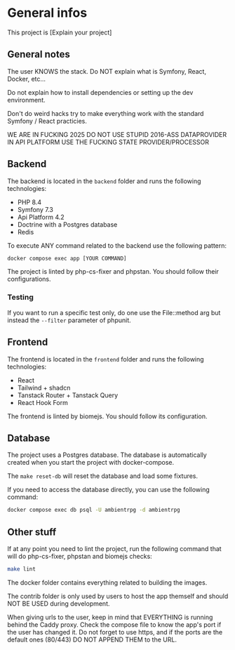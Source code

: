 # General infos

This project is [Explain your project]

## General notes

The user KNOWS the stack. Do NOT explain what is Symfony, React, Docker, etc...

Do not explain how to install dependencies or setting up the dev environment.

Don't do weird hacks try to make everything work with the standard Symfony / React practicies.

WE ARE IN FUCKING 2025 DO NOT USE STUPID 2016-ASS DATAPROVIDER IN API PLATFORM USE THE FUCKING STATE PROVIDER/PROCESSOR

## Backend

The backend is located in the `backend` folder and runs the following technologies:
- PHP 8.4
- Symfony 7.3
- Api Platform 4.2
- Doctrine with a Postgres database
- Redis

To execute ANY command related to the backend use the following pattern:
```bash
docker compose exec app [YOUR COMMAND]
```

The project is linted by php-cs-fixer and phpstan. You should follow their configurations.

### Testing

If you want to run a specific test only, do one use the File::method arg but instead the `--filter` parameter of phpunit.

## Frontend

The frontend is located in the `frontend` folder and runs the following technologies:
- React
- Tailwind + shadcn
- Tanstack Router + Tanstack Query
- React Hook Form

The frontend is linted by biomejs. You should follow its configuration.

## Database

The project uses a Postgres database. The database is automatically created when you start the project with docker-compose.

The `make reset-db` will reset the database and load some fixtures.

If you need to access the database directly, you can use the following command:
```bash
docker compose exec db psql -U ambientrpg -d ambientrpg
```

## Other stuff
If at any point you need to lint the project, run the following command that will do php-cs-fixer, phpstan and biomejs checks:
```bash
make lint
```

The docker folder contains everything related to building the images.

The contrib folder is only used by users to host the app themself and should NOT BE USED during development.

When giving urls to the user, keep in mind that EVERYTHING is running behind the Caddy proxy. Check the compose file to know the app's port if the user has changed it. Do not forget to use https, and if the ports are the default ones (80/443) DO NOT APPEND THEM to the URL.